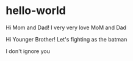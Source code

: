 # hello-world
Hi Mom and Dad!
I very very love MoM and Dad

Hi Younger Brother!
Let's fighting as the batman

I don't ignore you
